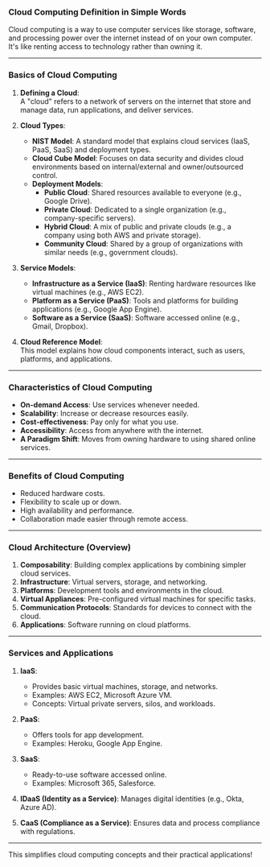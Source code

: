 

### Cloud Computing Definition in Simple Words

Cloud computing is a way to use computer services like storage, software, and processing power over the internet instead of on your own computer. It's like renting access to technology rather than owning it.

---

### Basics of Cloud Computing

1. **Defining a Cloud**:  
   A "cloud" refers to a network of servers on the internet that store and manage data, run applications, and deliver services.

2. **Cloud Types**:  
   - **NIST Model**: A standard model that explains cloud services (IaaS, PaaS, SaaS) and deployment types.  
   - **Cloud Cube Model**: Focuses on data security and divides cloud environments based on internal/external and owner/outsourced control.  
   - **Deployment Models**:  
     - **Public Cloud**: Shared resources available to everyone (e.g., Google Drive).  
     - **Private Cloud**: Dedicated to a single organization (e.g., company-specific servers).  
     - **Hybrid Cloud**: A mix of public and private clouds (e.g., a company using both AWS and private storage).  
     - **Community Cloud**: Shared by a group of organizations with similar needs (e.g., government clouds).

3. **Service Models**:  
   - **Infrastructure as a Service (IaaS)**: Renting hardware resources like virtual machines (e.g., AWS EC2).  
   - **Platform as a Service (PaaS)**: Tools and platforms for building applications (e.g., Google App Engine).  
   - **Software as a Service (SaaS)**: Software accessed online (e.g., Gmail, Dropbox).

4. **Cloud Reference Model**:  
   This model explains how cloud components interact, such as users, platforms, and applications.

---

### Characteristics of Cloud Computing

- **On-demand Access**: Use services whenever needed.  
- **Scalability**: Increase or decrease resources easily.  
- **Cost-effectiveness**: Pay only for what you use.  
- **Accessibility**: Access from anywhere with the internet.  
- **A Paradigm Shift**: Moves from owning hardware to using shared online services.

---

### Benefits of Cloud Computing

- Reduced hardware costs.  
- Flexibility to scale up or down.  
- High availability and performance.  
- Collaboration made easier through remote access.

---

### Cloud Architecture (Overview)

1. **Composability**: Building complex applications by combining simpler cloud services.  
2. **Infrastructure**: Virtual servers, storage, and networking.  
3. **Platforms**: Development tools and environments in the cloud.  
4. **Virtual Appliances**: Pre-configured virtual machines for specific tasks.  
5. **Communication Protocols**: Standards for devices to connect with the cloud.  
6. **Applications**: Software running on cloud platforms.

---

### Services and Applications

1. **IaaS**:  
   - Provides basic virtual machines, storage, and networks.  
   - Examples: AWS EC2, Microsoft Azure VM.  
   - Concepts: Virtual private servers, silos, and workloads.

2. **PaaS**:  
   - Offers tools for app development.  
   - Examples: Heroku, Google App Engine.

3. **SaaS**:  
   - Ready-to-use software accessed online.  
   - Examples: Microsoft 365, Salesforce.

4. **IDaaS (Identity as a Service)**: Manages digital identities (e.g., Okta, Azure AD).  
5. **CaaS (Compliance as a Service)**: Ensures data and process compliance with regulations.

---

This simplifies cloud computing concepts and their practical applications!
